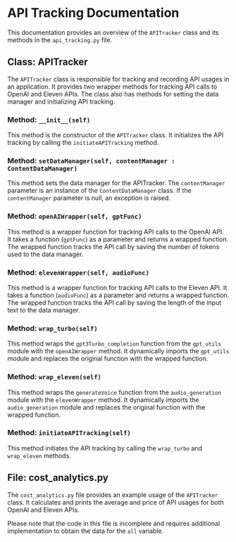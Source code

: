 # API Tracking Documentation

This documentation provides an overview of the `APITracker` class and its methods in the `api_tracking.py` file.

## Class: APITracker

The `APITracker` class is responsible for tracking and recording API usages in an application. It provides two wrapper methods for tracking API calls to OpenAI and Eleven APIs. The class also has methods for setting the data manager and initializing API tracking.

### Method: `__init__(self)`

This method is the constructor of the `APITracker` class. It initializes the API tracking by calling the `initiateAPITracking` method.

### Method: `setDataManager(self, contentManager : ContentDataManager)`

This method sets the data manager for the APITracker. The `contentManager` parameter is an instance of the `ContentDataManager` class. If the `contentManager` parameter is null, an exception is raised.

### Method: `openAIWrapper(self, gptFunc)`

This method is a wrapper function for tracking API calls to the OpenAI API. It takes a function (`gptFunc`) as a parameter and returns a wrapped function. The wrapped function tracks the API call by saving the number of tokens used to the data manager.

### Method: `elevenWrapper(self, audioFunc)`

This method is a wrapper function for tracking API calls to the Eleven API. It takes a function (`audioFunc`) as a parameter and returns a wrapped function. The wrapped function tracks the API call by saving the length of the input text to the data manager.

### Method: `wrap_turbo(self)`

This method wraps the `gpt3Turbo_completion` function from the `gpt_utils` module with the `openAIWrapper` method. It dynamically imports the `gpt_utils` module and replaces the original function with the wrapped function.

### Method: `wrap_eleven(self)`

This method wraps the `generateVoice` function from the `audio_generation` module with the `elevenWrapper` method. It dynamically imports the `audio_generation` module and replaces the original function with the wrapped function.

### Method: `initiateAPITracking(self)`

This method initiates the API tracking by calling the `wrap_turbo` and `wrap_eleven` methods.

## File: cost_analytics.py

The `cost_analytics.py` file provides an example usage of the `APITracker` class. It calculates and prints the average and price of API usages for both OpenAI and Eleven APIs.

Please note that the code in this file is incomplete and requires additional implementation to obtain the data for the `all` variable.
